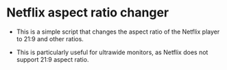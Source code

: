 # Netflix aspect ratio changer

* This is a simple script that changes the aspect ratio of the Netflix player to 21:9 and other ratios.

* This is particularly useful for ultrawide monitors, as Netflix does not support 21:9 aspect ratio.
